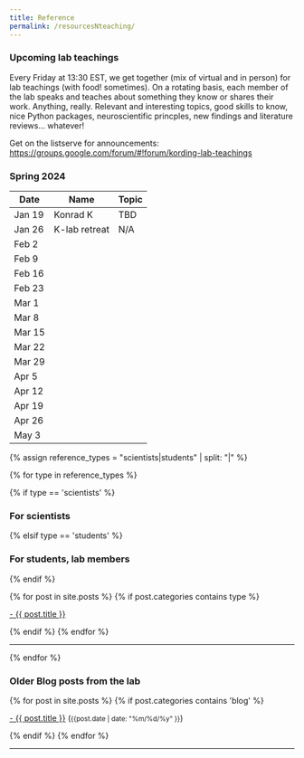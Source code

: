 ```yaml
---
title: Reference
permalink: /resourcesNteaching/
---
```


### Upcoming lab teachings

Every Friday at 13:30 EST, we get together (mix of virtual and in person) for lab teachings (with food! sometimes). 
On a rotating basis, each member of the lab speaks and teaches about something they know or shares their work. 
Anything, really. Relevant and interesting topics, good skills to know, nice Python packages,
neuroscientific princples, new findings and literature reviews... whatever!

Get on the listserve for announcements: https://groups.google.com/forum/#!forum/kording-lab-teachings

### Spring 2024
| Date | Name | Topic |
|------|------|-------|
| Jan 19 | Konrad K | TBD |
| Jan 26 | K-lab retreat | N/A |
| Feb 2 |  |  |
| Feb 9 |  |  |
| Feb 16 |  |  |
| Feb 23 |   |   |
| Mar 1 | |  |
| Mar 8 |  |  |
| Mar 15 |  |  |
| Mar 22 |  |  |
| Mar 29 |  |  |
| Apr 5 |  |  |
| Apr 12 |  |  |
| Apr 19 |  |  |
| Apr 26 |  |  |
| May 3 |  |  |

<!--[Click here for current topics (as of summer 2021)](http://kordinglab.com/2021/01/01/upcoming-lab-teaching.html)-->

{% assign reference_types = "scientists|students" | split: "|" %}

{% for type in reference_types %}

{% if type == 'scientists' %}
### **For scientists**
 {% elsif type == 'students' %}
### **For students, lab members**
{% endif %}

<div class="content list">
  {% for post in site.posts %}
    {% if post.categories contains type %}
    <div class="list-item">
      <p class="list-post-title">
        <a href="{{ site.baseurl }}{{ post.url }}">- {{ post.title }}</a>
      </p>
    </div>
    {% endif %}
  {% endfor %}
</div>

<hr>
{% endfor %}

### **Older Blog posts from the lab**

<div class="content list">
  {% for post in site.posts %}
    {% if post.categories contains 'blog' %}
    <div class="list-item">
      <p class="list-post-title">
        <a href="{{ site.baseurl }}{{ post.url }}">- {{ post.title }}</a> (<small>{{post.date | date: "%m/%d/%y" }}</small>)
      </p>
    </div>
    {% endif %}
  {% endfor %}
</div>

<hr>
